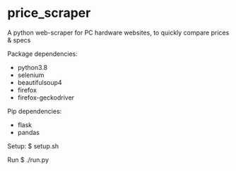 # price_scraper
A python web-scraper for PC hardware websites, to quickly compare prices &amp; specs

Package dependencies:
- python3.8
- selenium
- beautifulsoup4
- firefox
- firefox-geckodriver

Pip dependencies:
- flask
- pandas

Setup:
    $ setup.sh

Run
    $ ./run.py


